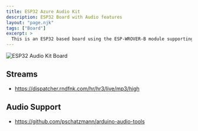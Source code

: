 ```yaml
---
title: ESP32 Azure Audio Kit
description: ESP32 Board with Audio features
layout: "page.njk"
tags: ["Board"]
excerpt: >
  This is an ESP32 based board using the ESP-WROVER-B module supporting audio processing.
---
```


![ESP32 Audio Kit Board](/boards/esp32/esp32audiokit.png)

## Streams

* <https://dispatcher.rndfnk.com/hr/hr3/live/mp3/high>


## Audio Support

* <https://github.com/pschatzmann/arduino-audio-tools>

